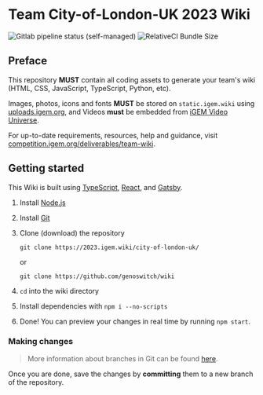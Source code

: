# Team City-of-London-UK 2023 Wiki

![Gitlab pipeline status (self-managed)](<https://img.shields.io/gitlab/pipeline-status/2023%2Fcity-of-london-uk?gitlab_url=https%3A%2F%2Fgitlab.igem.org%2F&label=deploy%20(iGEM%20GitLab)>)
![RelativeCI Bundle Size](https://badges.relative-ci.com/badges/ohuRKjkV82qKkHi81r9e?branch=main)

## Preface

This repository **MUST** contain all coding assets to generate your team's wiki (HTML, CSS, JavaScript, TypeScript, Python, etc).

Images, photos, icons and fonts **MUST** be stored on `static.igem.wiki` using [uploads.igem.org](https://uploads.igem.org), and Videos **must** be embedded from [iGEM Video Universe](https://video.igem.org).

For up-to-date requirements, resources, help and guidance, visit [competition.igem.org/deliverables/team-wiki](https://competition.igem.org/deliverables/team-wiki).

## Getting started

This Wiki is built using [TypeScript](https://typescriptlang.org/), [React](https://react.dev/), and [Gatsby](https://gatsbyjs.com).

1. Install [Node.js](https://nodejs.org/en/download)

2. Install [Git](https://git-scm.com/downloads)

3. Clone (download) the repository

   `git clone https://2023.igem.wiki/city-of-london-uk/`

   or

   `git clone https://github.com/genoswitch/wiki`

4. `cd` into the wiki directory

5. Install dependencies with `npm i --no-scripts`

6. Done! You can preview your changes in real time by running `npm start`.

### Making changes

> More information about branches in Git can be found [here](https://docs.github.com/en/pull-requests/collaborating-with-pull-requests/proposing-changes-to-your-work-with-pull-requests/about-branches).

Once you are done, save the changes by **committing** them to a new branch of the repository.
